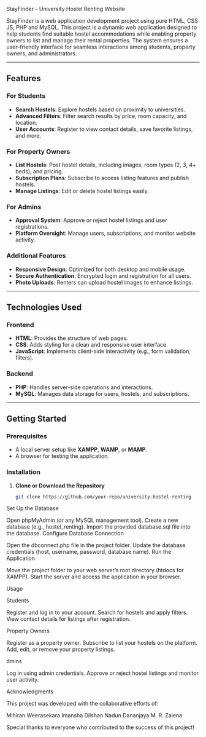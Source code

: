 StayFinder - University Hostel Renting Website 

StayFinder is a web application development project using pure HTML, CSS JS, PHP and MySQL. This project is a dynamic web application designed to help students find suitable hostel accommodations while enabling property owners to list and manage their rental properties. The system ensures a user-friendly interface for seamless interactions among students, property owners, and administrators.  

---

## Features  

### For Students  
- **Search Hostels**: Explore hostels based on proximity to universities.  
- **Advanced Filters**: Filter search results by price, room capacity, and location.  
- **User Accounts**: Register to view contact details, save favorite listings, and more.  

### For Property Owners  
- **List Hostels**: Post hostel details, including images, room types (2, 3, 4+ beds), and pricing.  
- **Subscription Plans**: Subscribe to access listing features and publish hostels.  
- **Manage Listings**: Edit or delete hostel listings easily.  

### For Admins  
- **Approval System**: Approve or reject hostel listings and user registrations.  
- **Platform Oversight**: Manage users, subscriptions, and monitor website activity.  

### Additional Features  
- **Responsive Design**: Optimized for both desktop and mobile usage.  
- **Secure Authentication**: Encrypted login and registration for all users.  
- **Photo Uploads**: Renters can upload hostel images to enhance listings.  

---

## Technologies Used  

### Frontend  
- **HTML**: Provides the structure of web pages.  
- **CSS**: Adds styling for a clean and responsive user interface.  
- **JavaScript**: Implements client-side interactivity (e.g., form validation, filters).  

### Backend  
- **PHP**: Handles server-side operations and interactions.  
- **MySQL**: Manages data storage for users, hostels, and subscriptions.  

---

## Getting Started  

### Prerequisites  
- A local server setup like **XAMPP**, **WAMP**, or **MAMP**.  
- A browser for testing the application.  

### Installation  

1. **Clone or Download the Repository**  
   ```bash  
   git clone https://github.com/your-repo/university-hostel-renting  
Set Up the Database

  Open phpMyAdmin (or any MySQL management tool).
  Create a new database (e.g., hostel_renting).
  Import the provided database.sql file into the database.
  Configure Database Connection

Open the dbconnect.php file in the project folder.
Update the database credentials (host, username, password, database name).
Run the Application

Move the project folder to your web server’s root directory (htdocs for XAMPP).
Start the server and access the application in your browser.

Usage

Students

Register and log in to your account.
Search for hostels and apply filters.
View contact details for listings after registration.

Property Owners

Register as a property owner.
Subscribe to list your hostels on the platform.
Add, edit, or remove your property listings.

dmins

Log in using admin credentials.
Approve or reject hostel listings and monitor user activity.

Acknowledgments

This project was developed with the collaborative efforts of:

Mihiran Weerasekara
Imansha Dilshan
Nadun Dananjaya
M. R. Zaiena

Special thanks to everyone who contributed to the success of this project!

